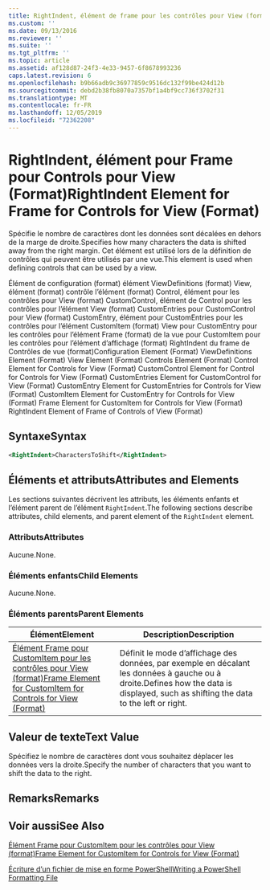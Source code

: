 ```yaml
---
title: RightIndent, élément de frame pour les contrôles pour View (format) | Microsoft Docs
ms.custom: ''
ms.date: 09/13/2016
ms.reviewer: ''
ms.suite: ''
ms.tgt_pltfrm: ''
ms.topic: article
ms.assetid: af128d87-24f3-4e33-9457-6f8678993236
caps.latest.revision: 6
ms.openlocfilehash: b9b66adb9c36977859c9516dc132f99be424d12b
ms.sourcegitcommit: debd2b38fb8070a7357bf1a4bf9cc736f3702f31
ms.translationtype: MT
ms.contentlocale: fr-FR
ms.lasthandoff: 12/05/2019
ms.locfileid: "72362208"
---
```

# <a name="rightindent-element-for-frame-for-controls-for-view-format"></a><span data-ttu-id="80dcd-102">RightIndent, élément pour Frame pour Controls pour View (Format)</span><span class="sxs-lookup"><span data-stu-id="80dcd-102">RightIndent Element for Frame for Controls for View (Format)</span></span>

<span data-ttu-id="80dcd-103">Spécifie le nombre de caractères dont les données sont décalées en dehors de la marge de droite.</span><span class="sxs-lookup"><span data-stu-id="80dcd-103">Specifies how many characters the data is shifted away from the right margin.</span></span> <span data-ttu-id="80dcd-104">Cet élément est utilisé lors de la définition de contrôles qui peuvent être utilisés par une vue.</span><span class="sxs-lookup"><span data-stu-id="80dcd-104">This element is used when defining controls that can be used by a view.</span></span>

<span data-ttu-id="80dcd-105">Élément de configuration (format) élément ViewDefinitions (format) View, élément (format) contrôle l’élément (format) Control, élément pour les contrôles pour View (format) CustomControl, élément de Control pour les contrôles pour l’élément View (format) CustomEntries pour CustomControl pour View (format) CustomEntry, élément pour CustomEntries pour les contrôles pour l’élément CustomItem (format) View pour CustomEntry pour les contrôles pour l’élément Frame (format) de la vue pour CustomItem pour les contrôles pour l’élément d’affichage (format) RightIndent du frame de Contrôles de vue (format)</span><span class="sxs-lookup"><span data-stu-id="80dcd-105">Configuration Element (Format) ViewDefinitions Element (Format) View Element (Format) Controls Element (Format) Control Element for Controls for View (Format) CustomControl Element for Control for Controls for View (Format) CustomEntries Element for CustomControl for View (Format) CustomEntry Element for CustomEntries for Controls for View (Format) CustomItem Element for CustomEntry for Controls for View (Format) Frame Element for CustomItem for Controls for View (Format) RightIndent Element of Frame of Controls of View (Format)</span></span>

## <a name="syntax"></a><span data-ttu-id="80dcd-106">Syntaxe</span><span class="sxs-lookup"><span data-stu-id="80dcd-106">Syntax</span></span>

```xml
<RightIndent>CharactersToShift</RightIndent>
```

## <a name="attributes-and-elements"></a><span data-ttu-id="80dcd-107">Éléments et attributs</span><span class="sxs-lookup"><span data-stu-id="80dcd-107">Attributes and Elements</span></span>

<span data-ttu-id="80dcd-108">Les sections suivantes décrivent les attributs, les éléments enfants et l’élément parent de l’élément `RightIndent`.</span><span class="sxs-lookup"><span data-stu-id="80dcd-108">The following sections describe attributes, child elements, and parent element of the `RightIndent` element.</span></span>

### <a name="attributes"></a><span data-ttu-id="80dcd-109">Attributs</span><span class="sxs-lookup"><span data-stu-id="80dcd-109">Attributes</span></span>

<span data-ttu-id="80dcd-110">Aucune.</span><span class="sxs-lookup"><span data-stu-id="80dcd-110">None.</span></span>

### <a name="child-elements"></a><span data-ttu-id="80dcd-111">Éléments enfants</span><span class="sxs-lookup"><span data-stu-id="80dcd-111">Child Elements</span></span>

<span data-ttu-id="80dcd-112">Aucune.</span><span class="sxs-lookup"><span data-stu-id="80dcd-112">None.</span></span>

### <a name="parent-elements"></a><span data-ttu-id="80dcd-113">Éléments parents</span><span class="sxs-lookup"><span data-stu-id="80dcd-113">Parent Elements</span></span>

|<span data-ttu-id="80dcd-114">Élément</span><span class="sxs-lookup"><span data-stu-id="80dcd-114">Element</span></span>|<span data-ttu-id="80dcd-115">Description</span><span class="sxs-lookup"><span data-stu-id="80dcd-115">Description</span></span>|
|-------------|-----------------|
|[<span data-ttu-id="80dcd-116">Élément Frame pour CustomItem pour les contrôles pour View (format)</span><span class="sxs-lookup"><span data-stu-id="80dcd-116">Frame Element for CustomItem for Controls for View (Format)</span></span>](./frame-element-for-customitem-for-controls-for-view-format.md)|<span data-ttu-id="80dcd-117">Définit le mode d’affichage des données, par exemple en décalant les données à gauche ou à droite.</span><span class="sxs-lookup"><span data-stu-id="80dcd-117">Defines how the data is displayed, such as shifting the data to the left or right.</span></span>|

## <a name="text-value"></a><span data-ttu-id="80dcd-118">Valeur de texte</span><span class="sxs-lookup"><span data-stu-id="80dcd-118">Text Value</span></span>

<span data-ttu-id="80dcd-119">Spécifiez le nombre de caractères dont vous souhaitez déplacer les données vers la droite.</span><span class="sxs-lookup"><span data-stu-id="80dcd-119">Specify the number of characters that you want to shift the data to the right.</span></span>

## <a name="remarks"></a><span data-ttu-id="80dcd-120">Remarks</span><span class="sxs-lookup"><span data-stu-id="80dcd-120">Remarks</span></span>

## <a name="see-also"></a><span data-ttu-id="80dcd-121">Voir aussi</span><span class="sxs-lookup"><span data-stu-id="80dcd-121">See Also</span></span>

[<span data-ttu-id="80dcd-122">Élément Frame pour CustomItem pour les contrôles pour View (format)</span><span class="sxs-lookup"><span data-stu-id="80dcd-122">Frame Element for CustomItem for Controls for View (Format)</span></span>](./frame-element-for-customitem-for-controls-for-view-format.md)

[<span data-ttu-id="80dcd-123">Écriture d’un fichier de mise en forme PowerShell</span><span class="sxs-lookup"><span data-stu-id="80dcd-123">Writing a PowerShell Formatting File</span></span>](./writing-a-powershell-formatting-file.md)
